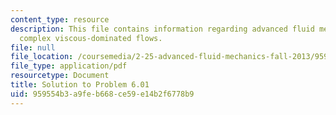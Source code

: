 ```yaml
---
content_type: resource
description: This file contains information regarding advanced fluid mechanics, more
  complex viscous-dominated flows.
file: null
file_location: /coursemedia/2-25-advanced-fluid-mechanics-fall-2013/959554b3a9feb668ce59e14b2f6778b9_MIT2_25F13_Solution6.01.pdf
file_type: application/pdf
resourcetype: Document
title: Solution to Problem 6.01
uid: 959554b3-a9fe-b668-ce59-e14b2f6778b9
---
```

